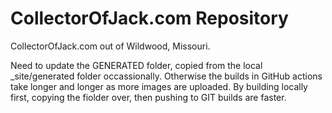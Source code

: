 CollectorOfJack.com Repository 
====================

CollectorOfJack.com out of Wildwood, Missouri.

Need to update the GENERATED folder, copied from the local _site/generated folder occassionally. Otherwise the builds in GitHub actions take longer and longer as more images are uploaded. By building locally first, copying the fiolder over, then pushing to GIT builds are faster.



